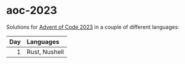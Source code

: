 # aoc-2023

Solutions for [Advent of Code 2023](https://adventofcode.com/2023) in a couple of different languages:

| Day  | Languages     |
| ---: | :------------ |
| 1    | Rust, Nushell |

